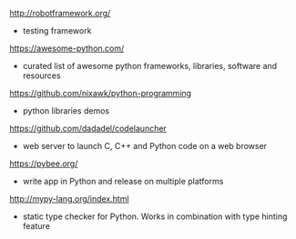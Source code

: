 http://robotframework.org/

- testing framework



https://awesome-python.com/

- curated list of awesome python frameworks, libraries, software and resources



https://github.com/nixawk/python-programming

- python libraries demos



https://github.com/dadadel/codelauncher

- web server to launch C, C++ and Python code on a web browser



https://pybee.org/

- write app in Python and release on multiple platforms

http://mypy-lang.org/index.html

- static type checker for Python. Works in combination with type hinting feature
